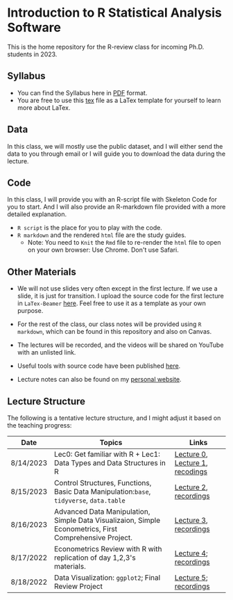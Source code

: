 # Introduction to R Statistical Analysis Software

This is the home repository for the R-review class for incoming Ph.D. students in 2023.

## Syllabus

* You can find the Syllabus here in [PDF](https://github.com/lfr00154/R-review2023/blob/8ba9ba6d2108ba6c7db39e7d1df0fbe95722aacc/syllabus/syllabus.pdf) format. 
* You are free to use this [tex](https://github.com/lfr00154/R-review2023/blob/8ba9ba6d2108ba6c7db39e7d1df0fbe95722aacc/syllabus/syllabus.tex) file as a LaTex template for yourself to learn more about LaTex.

## Data

In this class, we will mostly use the public dataset, and I will either send the data to you through email or I will guide you to download the data during the lecture. 

## Code

In this class, I will provide you with an R-script file with Skeleton Code for you to start. And I will also provide an R-markdown file provided with a more detailed explanation. 

- `R script` is the place for you to play with the code.
- `R markdown` and the rendered `html` file are the study guides.
  - Note: You need to `Knit` the `Rmd` file to re-render the `html` file to open on your own browser: Use Chrome. Don't use Safari. 

## Other Materials

* We will not use slides very often except in the first lecture. If we use a slide, it is just for transition. I upload the source code for the first lecture in `LaTex-Beamer` [here](welcome_slides). Feel free to use it as a template as your own purpose.

* For the rest of the class, our class notes will be provided using `R markdown`, which can be found in this repository and also on Canvas.

* The lectures will be recorded, and the videos will be shared on YouTube with an unlisted link.

* Useful tools with source code have been published [here](useful_tools).
  
* Lecture notes can also be found on my [personal website](lfr00154.github.io).


## Lecture Structure

The following is a tentative lecture structure, and I might adjust it based on the teaching progress:

| Date       | Topics                                                                                       |Links|
|------------|----------------------------------------------------------------------------------------------|-----|
| 8/14/2023  | Lec0: Get familiar with R + Lec1: Data Types and Data Structures in R |[Lecture 0](lec0), [Lecture 1](lec1), [recodings](https://umn.zoom.us/rec/share/5avWqVVmn51rtV_C8Rf0ZYAD_j7pyOJh7WxYB2Kfp_ZqpwJwltKv4v-hAEAgHl0G.Ce3VclOKm7g0DaDc?startTime=1692038050000)|
| 8/15/2023  | Control Structures, Functions, Basic Data Manipulation:`base`, `tidyverse`, `data.table`| [Lecture 2](lec2), [recordings](https://umn.zoom.us/rec/share/DNRKiX2h0x0AEycLhMdBAA0vb5u2EcZbnjXWncMkM6a45CpQwhtNoTw8XMgLy9TZ.wzBk0BFN1EFR7kuB?startTime=1692122851000)|
| 8/16/2023  | Advanced Data Manipulation, Simple Data Visualizaion, Simple Econometrics, First Comprehensive Project.|[Lecture 3](lec3), [recordings](https://umn.zoom.us/rec/share/3EtxaGYfwEYklZZ-CB9gKm0SK650d8EsBm2Lj2pxZrrqRFwWDvEwmACnOuCy_yRy.iOoioxiYNGQkKtBb?startTime=1692209066000)|
| 8/17/2022  | Econometrics Review with R with replication of day 1,2,3's materials.                        |[Lecture 4](lec4); [recordings](https://umn.zoom.us/rec/play/OSfTXx4CqvmQjymhXtevrGfl16kW-gZSwPv1HHXbrtV_X4DrMVCJvU3jovUTACfDu7m8uLd7bSsF2X6c.slVdieDfwGkqv7SW?autoplay=true&startTime=1692295717000)|
| 8/18/2022  | Data Visualization: `ggplot2`; Final Review Project                                            |[Lecture 5](lec5); [recordings](https://umn.zoom.us/rec/play/i4l9MpAKRXaCLZ1QN71i_CXnfgYNPL-oCDY93s5oH30WsuhzkQLuZ4fSfCGk1jCbuI7CkEVE9drFQv7g.tI116Gl7Q3PTvbNC?autoplay=true&startTime=1692382029000)|

